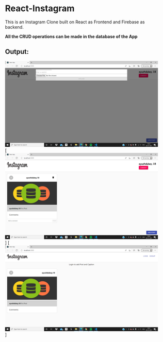 # React-Instagram
This is an Instagram Clone built on React as Frontend and Firebase as backend.

**All the CRUD operations can be made in the database of the App**

## Output:

![](/insta-clone-1.png)
[![React-Instagram](/insta-clone-2.png)]
[![React-Instagram](/insta-clone-3.png)]


